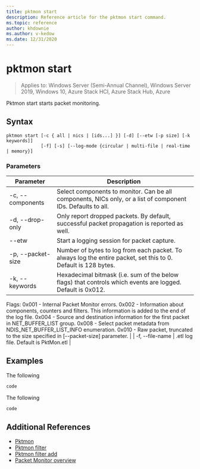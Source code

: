 ```yaml
---
title: pktmon start
description: Reference article for the pktmon start command.
ms.topic: reference
author: khdownie
ms.author: v-kedow
ms.date: 12/31/2020
---
```


# pktmon start

> Applies to: Windows Server (Semi-Annual Channel), Windows Server 2019, Windows 10, Azure Stack HCI, Azure Stack Hub, Azure

Pktmon start starts packet monitoring.

## Syntax

```
pktmon start [-c { all | nics | [ids...] }] [-d] [--etw [-p size] [-k keywords]]
             [-f] [-s] [--log-mode {circular | multi-file | real-time | memory}]
```

### Parameters

| Parameter | Description |
| --------- | ----------- |
| -c, --components | Select components to monitor. Can be all components, NICs only, or a list of component IDs. Defaults to all. |
| -d, --drop-only | Only report dropped packets. By default, successful packet propagation is reported as well. |
| --etw | Start a logging session for packet capture. |
| -p, --packet-size | Number of bytes to log from each packet. To always log the entire packet, set this to 0. Default is 128 bytes. |
| -k, --keywords | Hexadecimal bitmask (i.e. sum of the below flags) that controls which events are logged. Default is 0x012.

Flags:
0x001 - Internal Packet Monitor errors.
0x002 - Information about components, counters and filters. This information is added to the end of the log file.
0x004 - Source and destination information for the first packet in NET_BUFFER_LIST group.
0x008 - Select packet metadata from NDIS_NET_BUFFER_LIST_INFO enumeration.
0x010 - Raw packet, truncated to the size specified in [--packet-size] parameter. |
| -f, --file-name | .etl log file. Default is PktMon.etl |


## Examples

The following 

```PowerShell
code
```

The following 

```PowerShell
code
```

## Additional References

- [Pktmon](pktmon.md)
- [Pktmon filter](pktmon-filter.md)
- [Pktmon filter add](pktmon-filter-add.md)
- [Packet Monitor overview](/windows-server/networking/technologies/pktmon/pktmon)

